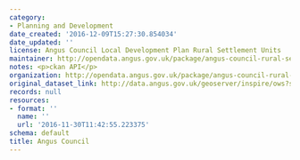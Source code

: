 ```yaml
---
category:
- Planning and Development
date_created: '2016-12-09T15:27:30.854034'
date_updated: ''
license: Angus Council Local Development Plan Rural Settlement Units
maintainer: http://opendata.angus.gov.uk/package/angus-council-rural-settlement-units
notes: <p>ckan API</p>
organization: http://opendata.angus.gov.uk/package/angus-council-rural-settlement-units
original_dataset_link: http://data.angus.gov.uk/geoserver/inspire/ows?service=WFS&version=1.0.0&request=GetFeature&typeName=inspire:pln_ruralsettlementunits&outputFormat=application%2Fjson&srsName=EPSG:3857
records: null
resources:
- format: ''
  name: ''
  url: '2016-11-30T11:42:55.223375'
schema: default
title: Angus Council
---
```

